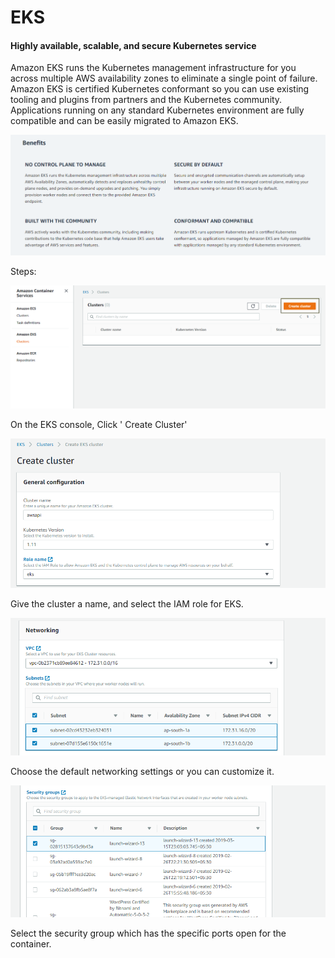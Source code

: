 # EKS

#### Highly available, scalable, and secure Kubernetes service <a id="Highly_available.2C_scalable.2C_and_secure_Kubernetes_service"></a>

Amazon EKS runs the Kubernetes management infrastructure for you across multiple AWS availability zones to eliminate a single point of failure. Amazon EKS is certified Kubernetes conformant so you can use existing tooling and plugins from partners and the Kubernetes community. Applications running on any standard Kubernetes environment are fully compatible and can be easily migrated to Amazon EKS.

![](../../.gitbook/assets/image%20%285%29.png)

Steps:

![](../../.gitbook/assets/image%20%2818%29.png)

On the EKS console, Click ' Create Cluster'

![](../../.gitbook/assets/image%20%2811%29.png)

Give the cluster a name, and select the IAM role for EKS.

![](../../.gitbook/assets/image%20%2824%29.png)

Choose the default networking settings or you can customize it.

![](../../.gitbook/assets/image%20%2821%29.png)

Select the security group which has the specific ports open for the container.



